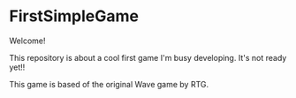 # FirstSimpleGame


Welcome!

This repository is about a cool first game I'm busy developing. It's not ready yet!!

This game is based of the original Wave game by RTG.
